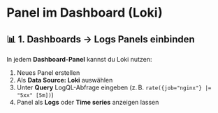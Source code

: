 # Panel im Dashboard (Loki)

## 📊 1. **Dashboards → Logs Panels einbinden**

In jedem **Dashboard-Panel** kannst du Loki nutzen:

1. Neues Panel erstellen
2. Als **Data Source: Loki** auswählen
3. Unter **Query** LogQL-Abfrage eingeben (z. B. `rate({job="nginx"} |= "5xx" [5m])`)
4. Panel als **Logs** oder **Time series** anzeigen lassen
